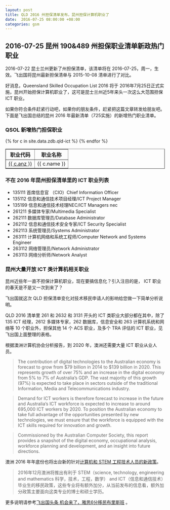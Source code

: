 ```yaml
---
layout: post
title: QLD 2016 州担保清单发布，昆州担保计算机职业了
date:  2016-07-25 08:00:00 +08:00
categories: gsm
---
```


## 2016-07-25 昆州 190&489 州担保职业清单新政热门职业

2016-07-22 昆士兰州更新了州担保清单，该清单将在 2016-07-25，周一，生效。飞出国将昆州最新担保清单与 2015-10-08 清单进行了对比。

好消息，Queensland Skilled Occupation List 2016 将于 2016年7月25日正式实施，昆州开始担保计算机职业了，这可是昆士兰州近5年来头一次这么大范围担保 ICT 职业。

如果你符合条件赶紧行动吧，如果你的朋友条件，赶紧把这篇文章转发给朋友吧。下面是飞出国总结的昆州 2016 年最新清单（725实施）的新增热门职业清单。

### QSOL 新增热门担保职业

<table border = "1" cellpadding="1" cellspacing="0">
<tr>
<th>职业代码</th>
<th>职业名称</th>
</tr>
{% for c in site.data.zdb.qld-ict %}
<tr>
<td> <a href="http://anzsco.cgvisa.com/{{ c.anz }}" target="_blank">{{ c.anz }}</a> </td>
<td> {{ c.name }} </td>

</tr>
{% endfor %}
</table>

### 不在 2016 年昆州担保清单里的 ICT 职业列表

- 135111 首席信息官 （CIO）Chief Information Officer
- 135112 信息和通信技术项目经理/ICT Project Manager
- 135199 信息和通信技术经理NEC/ICT Managers nec
- 261211 多媒体专家/Multimedia Specialist
- 262111 数据库管理员/Database Administrator
- 262112 信息和通信技术安全专家/ICT Security Specialist
- 262113 系统管理员/Systems Administrator
- 263111 计算机网络和系统工程师/Computer Network and Systems Engineer
- 263112 网络管理员/Network Administrator
- 263113 网络分析师/Network Analyst

### 昆州大量开放 ICT 类计算机相关职业

昆州近些年一直不担保计算机职业，现在要搞信息化？引入注目的是， ICT 职业的春天是不是又一次到来了？

飞出国就这次 QLD 担保清单变化对技术移民申请人的影响给您做一下简单分析说明。

QLD 2016 清单里 261 和 2632 和 3131 开头的 ICT 类职业大部分都在其中，除了 135 ICT 经理，2612 多媒体专家，262 数据库，信息安全和 263 计算机系统和网络等 10 个职业外，担保其他 14 个 ACS 职业，及多个 TRA 评估的 ICT 职业，见飞出国上面整理的表格。

根据澳洲计算机协会分析报告，到 2020 年，澳洲还需要大量 ICT 职业从业人员。

> The contribution of digital technologies to the Australian economy is forecast to grow from $79 billion in 2014 to $139 billion in 2020. This represents growth of over 75% and an increase in the digital economy from 5% to 7% of Australia’s GDP. The vast majority of this growth (97%) is expected to take place in sectors outside of the traditional Information, Media and Telecommunications industry.

> Demand for ICT workers is therefore forecast to increase in the future and Australia’s ICT workforce is expected to increase to around 695,000 ICT workers by 2020. To position the Australian economy to take full advantage of the opportunities presented by new technologies, we must ensure that the workforce is equipped with the ICT skills required for innovation and growth.

> Commissioned by the Australian Computer Society, this report provides a snapshot of the digital economy, occupational analysis, workforce planning and development, and an insight into future directions.

澳洲 2016 年年底份也将出台新的针对[计算机和 STEM 工程技术人员的新政策](http://bbs.fcgvisa.com/t/2016-stem-ict/10569)。

> 2016年12月澳洲将推出有利于 STEM（science, technology, engineering and mathematics 科学，技术，工程，数学） and ICT（信息和通信技术）毕业生的移民政策，这些专业将有额外加分，从当前发布的信息看，额外加分政策主要面向这类专业的博士和硕士学历。

更多说明请参考<a href="http://www.flyabroadnews.com/qld-20160725/" target="blank">飞出国头条 机会来了，雅思6分移民布里斯班</a> 。
